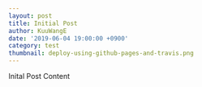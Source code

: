 ```yaml
---
layout: post
title: Initial Post
author: KuuWangE
date: '2019-06-04 19:00:00 +0900'
category: test
thumbnail: deploy-using-github-pages-and-travis.png
---
```



Inital Post Content